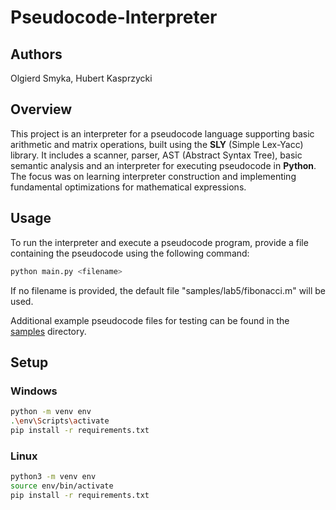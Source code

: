 # **Pseudocode-Interpreter**

## Authors

Olgierd Smyka, Hubert Kasprzycki

## Overview
This project is an interpreter for a pseudocode language supporting basic arithmetic and matrix operations, built using the **SLY** (Simple Lex-Yacc) library. It includes a scanner, parser, AST (Abstract Syntax Tree), basic semantic analysis and an interpreter for executing pseudocode in **Python**. The focus was on learning interpreter construction and implementing fundamental optimizations for mathematical expressions.

## Usage

To run the interpreter and execute a pseudocode program, provide a file containing the pseudocode using the following command:
```bash
python main.py <filename>
```
If no filename is provided, the default file "samples/lab5/fibonacci.m" will be used.

Additional example pseudocode files for testing can be found in the [samples](samples/) directory.

## Setup

### Windows
```bash
python -m venv env
.\env\Scripts\activate
pip install -r requirements.txt
```

### Linux
```bash
python3 -m venv env
source env/bin/activate
pip install -r requirements.txt
```
